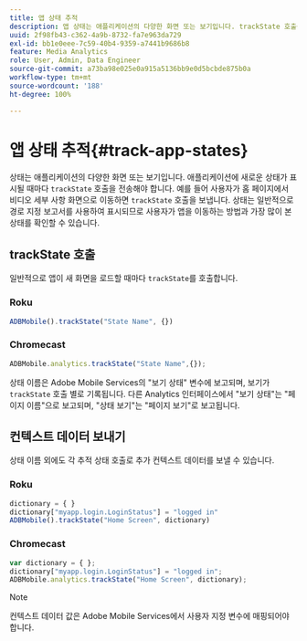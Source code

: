 ```yaml
---
title: 앱 상태 추적
description: 앱 상태는 애플리케이션의 다양한 화면 또는 보기입니다. trackState 호출을 사용하여 애플리케이션에서 앱 상태를 추적하는 방법에 대해 알아봅니다.
uuid: 2f98fb43-c362-4a9b-8732-fa7e963da729
exl-id: bb1e0eee-7c59-40b4-9359-a7441b9686b8
feature: Media Analytics
role: User, Admin, Data Engineer
source-git-commit: a73ba98e025e0a915a5136bb9e0d5bcbde875b0a
workflow-type: tm+mt
source-wordcount: '188'
ht-degree: 100%

---
```


# 앱 상태 추적{#track-app-states}

상태는 애플리케이션의 다양한 화면 또는 보기입니다. 애플리케이션에 새로운 상태가 표시될 때마다 `trackState` 호출을 전송해야 합니다. 예를 들어 사용자가 홈 페이지에서 비디오 세부 사항 화면으로 이동하면 `trackState` 호출을 보냅니다. 상태는 일반적으로 경로 지정 보고서를 사용하여 표시되므로 사용자가 앱을 이동하는 방법과 가장 많이 본 상태를 확인할 수 있습니다.

## trackState 호출

일반적으로 앱이 새 화면을 로드할 때마다 `trackState`를 호출합니다.

### Roku

```js
ADBMobile().trackState("State Name", {})
```

### Chromecast

```js
ADBMobile.analytics.trackState("State Name",{});
```

상태 이름은 Adobe Mobile Services의 &quot;보기 상태&quot; 변수에 보고되며, 보기가 `trackState` 호출 별로 기록됩니다. 다른 Analytics 인터페이스에서 &quot;보기 상태&quot;는 &quot;페이지 이름&quot;으로 보고되며, &quot;상태 보기&quot;는 &quot;페이지 보기&quot;로 보고됩니다.

## 컨텍스트 데이터 보내기

상태 이름 외에도 각 추적 상태 호출로 추가 컨텍스트 데이터를 보낼 수 있습니다.

### Roku

```js
dictionary = { } 
dictionary["myapp.login.LoginStatus"] = "logged in"  
ADBMobile().trackState("Home Screen", dictionary)
```

### Chromecast

```js
var dictionary = { }; 
dictionary["myapp.login.LoginStatus"] = "logged in"; 
ADBMobile.analytics.trackState("Home Screen", dictionary); 
```

>[!NOTE]
>
>컨텍스트 데이터 값은 Adobe Mobile Services에서 사용자 지정 변수에 매핑되어야 합니다.
